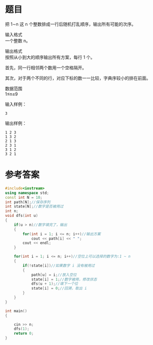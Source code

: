 # 题目
把 1∼n 这 n 个整数排成一行后随机打乱顺序，输出所有可能的次序。

输入格式<br>
一个整数 n。

输出格式<br>
按照从小到大的顺序输出所有方案，每行 1 个。

首先，同一行相邻两个数用一个空格隔开。

其次，对于两个不同的行，对应下标的数一一比较，字典序较小的排在前面。

数据范围<br>
1≤n≤9

输入样例：
```
3
```
输出样例：
```
1 2 3
1 3 2
2 1 3
2 3 1
3 1 2
3 2 1
```
# 参考答案
```c++
#include<iostream>
using namespace std;
const int N = 10;
int path[N];//保存序列
int state[N];//数字是否被用过
int n;
void dfs(int u)
{
    if(u > n)//数字填完了，输出
    {
        for(int i = 1; i <= n; i++)//输出方案
            cout << path[i] << " ";
        cout << endl;
    }

    for(int i = 1; i <= n; i++)//空位上可以选择的数字为:1 ~ n
    {
        if(!state[i])//如果数字 i 没有被用过
        {
            path[u] = i;//放入空位
            state[i] = 1;//数字被用，修改状态
            dfs(u + 1);//填下一个位
            state[i] = 0;//回溯，取出 i
        }
    }
}

int main()
{

    cin >> n;
    dfs(1);
    return 0;
}
